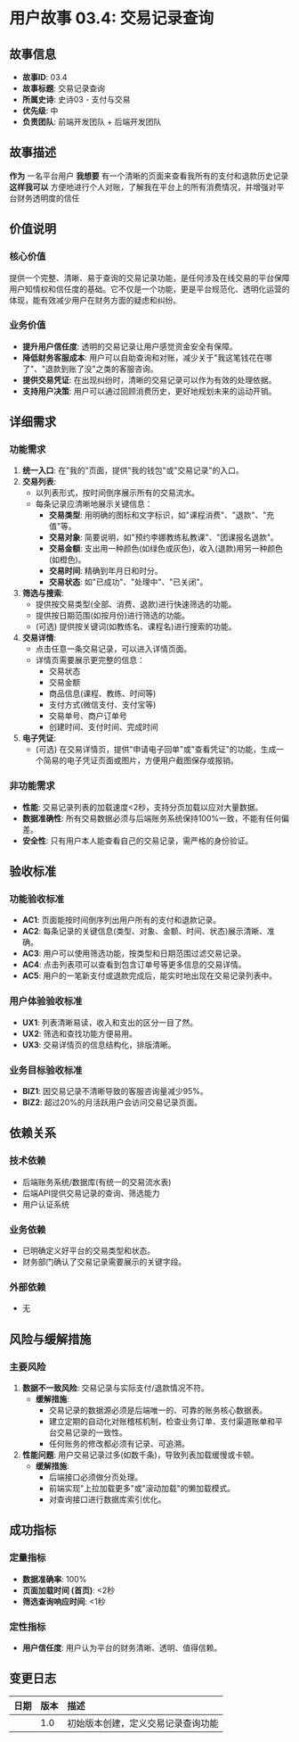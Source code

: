 # 用户故事 03.4: 交易记录查询

## 故事信息
- **故事ID**: 03.4
- **故事标题**: 交易记录查询
- **所属史诗**: 史诗03 - 支付与交易
- **优先级**: 中
- **负责团队**: 前端开发团队 + 后端开发团队

## 故事描述

**作为** 一名平台用户
**我想要** 有一个清晰的页面来查看我所有的支付和退款历史记录
**这样我可以** 方便地进行个人对账，了解我在平台上的所有消费情况，并增强对平台财务透明度的信任

## 价值说明

### 核心价值
提供一个完整、清晰、易于查询的交易记录功能，是任何涉及在线交易的平台保障用户知情权和信任度的基础。它不仅是一个功能，更是平台规范化、透明化运营的体现，能有效减少用户在财务方面的疑虑和纠纷。

### 业务价值
- **提升用户信任度**: 透明的交易记录让用户感觉资金安全有保障。
- **降低财务客服成本**: 用户可以自助查询和对账，减少关于"我这笔钱花在哪了"、"退款到账了没"之类的客服咨询。
- **提供交易凭证**: 在出现纠纷时，清晰的交易记录可以作为有效的处理依据。
- **支持用户决策**: 用户可以通过回顾消费历史，更好地规划未来的运动开销。

## 详细需求

### 功能需求
1.  **统一入口**: 在"我的"页面，提供"我的钱包"或"交易记录"的入口。
2.  **交易列表**:
    -   以列表形式，按时间倒序展示所有的交易流水。
    -   每条记录应清晰地展示关键信息：
        -   **交易类型**: 用明确的图标和文字标识，如"课程消费"、"退款"、"充值"等。
        -   **交易对象**: 简要说明，如"预约李娜教练私教课"、"团课报名退款"。
        -   **交易金额**: 支出用一种颜色(如绿色或灰色)，收入(退款)用另一种颜色(如橙色)。
        -   **交易时间**: 精确到年月日和时分。
        -   **交易状态**: 如"已成功"、"处理中"、"已关闭"。
3.  **筛选与搜索**:
    -   提供按交易类型(全部、消费、退款)进行快速筛选的功能。
    -   提供按日期范围(如按月份)进行筛选的功能。
    -   (可选) 提供按关键词(如教练名、课程名)进行搜索的功能。
4.  **交易详情**:
    -   点击任意一条交易记录，可以进入详情页面。
    -   详情页需要展示更完整的信息：
        -   交易状态
        -   交易金额
        -   商品信息(课程、教练、时间等)
        -   支付方式(微信支付、支付宝等)
        -   交易单号、商户订单号
        -   创建时间、支付时间、完成时间
5.  **电子凭证**:
    -   (可选) 在交易详情页，提供"申请电子回单"或"查看凭证"的功能，生成一个简易的电子凭证页面或图片，方便用户截图保存或报销。

### 非功能需求
-   **性能**: 交易记录列表的加载速度<2秒，支持分页加载以应对大量数据。
-   **数据准确性**: 所有交易数据必须与后端账务系统保持100%一致，不能有任何偏差。
-   **安全性**: 只有用户本人能查看自己的交易记录，需严格的身份验证。

## 验收标准

### 功能验收标准
-   **AC1**: 页面能按时间倒序列出用户所有的支付和退款记录。
-   **AC2**: 每条记录的关键信息(类型、对象、金额、时间、状态)展示清晰、准确。
-   **AC3**: 用户可以使用筛选功能，按类型和日期范围过滤交易记录。
-   **AC4**: 点击列表项可以查看到包含订单号等更多信息的交易详情。
-   **AC5**: 用户的一笔新支付或退款完成后，能实时地出现在交易记录列表中。

### 用户体验验收标准
-   **UX1**: 列表清晰易读，收入和支出的区分一目了然。
-   **UX2**: 筛选和查找功能方便易用。
-   **UX3**: 交易详情页的信息结构化，排版清晰。

### 业务目标验收标准
-   **BIZ1**: 因交易记录不清晰导致的客服咨询量减少95%。
-   **BIZ2**: 超过20%的月活跃用户会访问交易记录页面。

## 依赖关系

### 技术依赖
-   后端账务系统/数据库(有统一的交易流水表)
-   后端API提供交易记录的查询、筛选能力
-   用户认证系统

### 业务依赖
-   已明确定义好平台的交易类型和状态。
-   财务部门确认了交易记录需要展示的关键字段。

### 外部依赖
-   无

## 风险与缓解措施

### 主要风险
1.  **数据不一致风险**: 交易记录与实际支付/退款情况不符。
    -   **缓解措施**:
        *   交易记录的数据源必须是后端唯一的、可靠的账务核心数据表。
        *   建立定期的自动化对账稽核机制，检查业务订单、支付渠道账单和平台交易记录的一致性。
        *   任何账务的修改都必须有记录、可追溯。
2.  **性能问题**: 用户交易记录过多(如数千条)，导致列表加载缓慢或卡顿。
    -   **缓解措施**:
        *   后端接口必须做分页处理。
        *   前端实现"上拉加载更多"或"滚动加载"的懒加载模式。
        *   对查询接口进行数据库索引优化。

## 成功指标

### 定量指标
-   **数据准确率**: 100%
-   **页面加载时间 (首页)**: <2秒
-   **筛选查询响应时间**: <1秒

### 定性指标
-   **用户信任度**: 用户认为平台的财务清晰、透明、值得信赖。

## 变更日志

| 日期 | 版本 | 描述 |
| :--- | :--- | :---------- |
|      | 1.0  | 初始版本创建，定义交易记录查询功能 | 